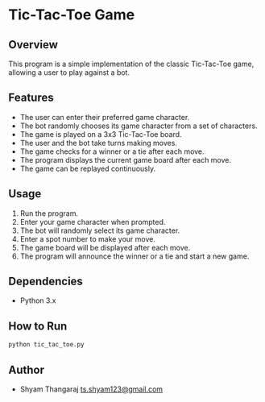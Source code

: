 # Tic-Tac-Toe Game

## Overview

This program is a simple implementation of the classic Tic-Tac-Toe game, allowing a user to play against a bot.

## Features

- The user can enter their preferred game character.
- The bot randomly chooses its game character from a set of characters.
- The game is played on a 3x3 Tic-Tac-Toe board.
- The user and the bot take turns making moves.
- The game checks for a winner or a tie after each move.
- The program displays the current game board after each move.
- The game can be replayed continuously.

## Usage

1. Run the program.
2. Enter your game character when prompted.
3. The bot will randomly select its game character.
4. Enter a spot number to make your move.
5. The game board will be displayed after each move.
6. The program will announce the winner or a tie and start a new game.

## Dependencies

- Python 3.x

## How to Run

```bash
python tic_tac_toe.py
```


## Author

- Shyam Thangaraj  <ts.shyam123@gmail.com>
 
